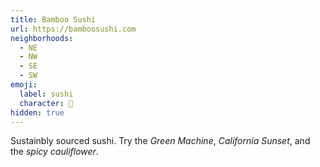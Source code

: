 ```yaml
---
title: Bamboo Sushi
url: https://bamboosushi.com
neighborhoods:
  - NE
  - NW
  - SE
  - SW
emoji:
  label: sushi
  character: 🍣
hidden: true
---
```


Sustainbly sourced sushi. Try the _Green Machine_, _California Sunset_, and the _spicy cauliflower_.
